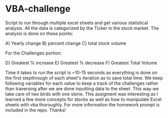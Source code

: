 # VBA-challenge

Script to run through multiple excel sheets and get various statistical analysis. All the data is categorized by the Ticker in the stock market. The analysis is done on these points:

A) Yearly change
B) percent change
C) total stock volume

For the Challenges portion:

D) Greatest % increase
E) Greatest % decrease
F) Greatest Total Volume

Time it takes to run the script is ~10-15 seconds as everything is done on the first stepthrough of each sheet's iteration as to save total time. We keep following variables for each value to keep a track of the challenges rather than traversing after we are done inputting data to the sheet. This way we take care of two birds with one stone. This assigment was interesting as I learned a few more concepts for stocks as well as how to manipulate Excel sheets with vba thoroughly. For more information the homework prompt is included in the repo. Thanks!
